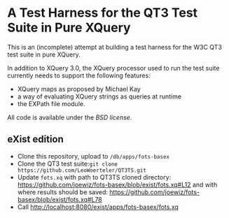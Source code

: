 A Test Harness for the QT3 Test Suite in Pure XQuery
====================================================

This is an (incomplete) attempt at building a test harness for the W3C QT3
test suite in pure XQuery.

In addition to XQuery 3.0, the XQuery processor used to run the test suite
currently needs to support the following features:

  * XQuery maps as proposed by Michael Kay
  * a way of evaluating XQuery strings as queries at runtime
  * the EXPath file module.

All code is available under the *BSD license*.

eXist edition
-------------

- Clone this repository, upload to `/db/apps/fots-basex`
- Clone the QT3 test suite:`git clone https://github.com/LeoWoerteler/QT3TS.git`
- Update `fots.xq` with path to QT3TS cloned directory: https://github.com/joewiz/fots-basex/blob/exist/fots.xq#L12 and with where results should be saved: https://github.com/joewiz/fots-basex/blob/exist/fots.xq#L78
- Call <http://localhost:8080/exist/apps/fots-basex/fots.xq>
